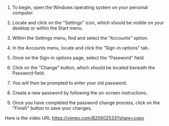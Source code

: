1.  To begin, open the Windows operating system on your personal computer.
    
2.  Locate and click on the "Settings" icon, which should be visible on your desktop or within the Start menu.
    
3.  Within the Settings menu, find and select the "Accounts" option.
    
4.  In the Accounts menu, locate and click the "Sign-in options" tab.
    
5.  Once on the Sign-in options page, select the "Password" field.
    
6.  Click on the "Change" button, which should be located beneath the Password field.
    
7.  You will then be prompted to enter your old password.
    
8.  Create a new password by following the on-screen instructions.
    
9.  Once you have completed the password change process, click on the "Finish" button to save your changes.


Here is the video URL
https://vimeo.com/820502533?share=copy
